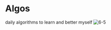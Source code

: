 # Algos
daily algorithms to learn and better myself
![6-5](https://github.com/Jaypa92/Algos/assets/96949038/01822ee6-d59e-4cca-8ad7-3915d1a45299)
